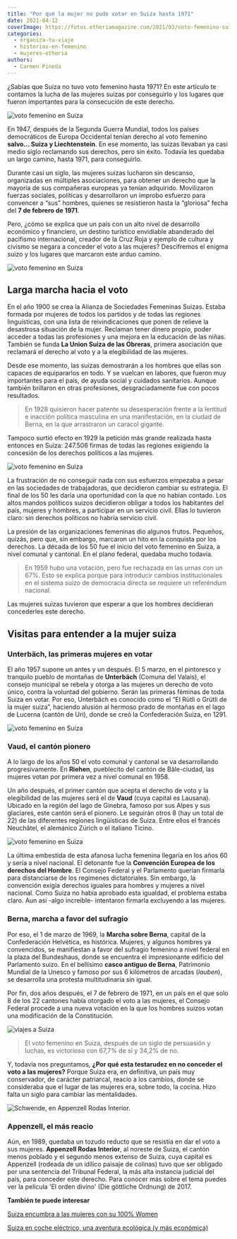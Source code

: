 ```yaml
---
title: "Por qué la mujer no pudo votar en Suiza hasta 1971"
date: 2021-04-12
coverImage: https://fotos.etheriamagazine.com/2021/03/voto-femenino-suiza-el-orden-divino-manifestacion.jpg
categories: 
  - organiza-tu-viaje
  - historias-en-femenino
  - mujeres-etheria
authors: 
  - Carmen Pineda
---
```


¿Sabías que Suiza no tuvo voto femenino hasta 1971? En este artículo te contamos la 
lucha de las mujeres suizas por conseguirlo y los lugares que fueron importantes para la 
consecución de este derecho. 

![voto femenino en Suiza](https://fotos.etheriamagazine.com/2021/03/voto-femenino-suiza-el-orden-divino-manifestacion.jpg "Fotograma de la película 'El orden divino', que trata sobre la lucha por conseguir el voto femenino. © Surtsey")

En 1947, después de la Segunda Guerra Mundial, todos los países democráticos de Europa 
Occidental tenían derecho al voto femenino **salvo… Suiza y Liechtenstein**. En ese 
momento, las suizas llevaban ya casi medio siglo reclamando sus derechos, pero sin 
éxito. Todavía les quedaba un largo camino, hasta 1971, para conseguirlo. 

Durante casi un siglo, las mujeres suizas lucharon sin descanso, organizadas en 
múltiples asociaciones, para obtener un derecho que la mayoría de sus compañeras 
europeas ya tenían adquirido. Movilizaron fuerzas sociales, políticas y desarrollaron un 
ímprobo esfuerzo para convencer a “sus” hombres, quienes se resistieron hasta la 
“gloriosa” fecha del **7 de febrero de 1971**. 

Pero, ¿cómo se explica que un país con un alto nivel de desarrollo económico y 
financiero, un destino turístico envidiable abanderado del pacifismo internacional, 
creador de la Cruz Roja y ejemplo de cultura y civismo se negara a conceder el voto a 
las mujeres? Descifremos el enigma suizo y los lugares que marcaron este arduo camino. 

![voto femenino en Suiza](https://fotos.etheriamagazine.com/2021/03/voto-femenino-suiza-1969.jpg "Mujeres de la parte francesa de Suiza votando en 1969.")

## Larga marcha hacia el voto

En el año 1900 se crea la Alianza de Sociedades Femeninas Suizas. Estaba formada por 
mujeres de todos los partidos y de todas las regiones linguísticas, con una lista de 
reivindicaciones que ponen de relieve la desastrosa situación de la mujer. Reclaman 
tener dinero propio, poder acceder a todas las profesiones y una mejora en la educación 
de las niñas. También se funda **La Union Suiza de las Obreras**, primera asociación que 
reclamará el derecho al voto y a la elegibilidad de las mujeres. 

Desde ese momento, las suizas demostrarán a los hombres que ellas son capaces de 
equipararlos en todo. Y se vuelcan en labores, que fueron muy importantes para el país, 
de ayuda social y cuidados sanitarios. Aunque también brillaron en otras profesiones, 
desgraciadamente fue con pocos resultados. 

> En 1928 quisieron hacer patente su desesperación frente a la lentitud e inacción 
> política masculina en una manifestación, en la ciudad de Berna, en la que arrastraron un 
> caracol gigante. 

Tampoco surtió efecto en 1929 la petición más grande realizada hasta entonces en Suiza: 
247.506 firmas de todas las regiones exigiendo la concesión de los derechos políticos a 
las mujeres. 

![voto femenino en Suiza](https://fotos.etheriamagazine.com/2021/03/voto-femenino-suiza-el-orden-divino-votacion.jpg "Fotograma de la película 'El orden divino'. © Surtsey")

La frustración de no conseguir nada con sus esfuerzos empezaba a pesar en las sociedades 
de trabajadoras, que decidieron cambiar su estrategia. El final de los 50 les daría una 
oportunidad con la que no habían contado. Los altos mandos políticos suizos decidieron 
obligar a todos los habitantes del país, mujeres y hombres, a participar en un servicio 
civil. Ellas lo tuvieron claro: sin derechos políticos no habría servicio civil. 

La presión de las organizaciones femeninas dio algunos frutos. Pequeños, quizás, pero 
que, sin embargo, marcaron un hito en la conquista por los derechos. La década de los 50 
fue el inicio del voto femenino en Suiza, a nivel comunal y cantonal. En el plano 
federal, quedaba mucho todavía. 

> En 1959 hubo una votación, pero fue rechazada en las urnas con un 67%. Esto se explica 
> porque para introducir cambios institucionales en el sistema suizo de democracia directa 
> se requiere un referéndum nacional. 

Las mujeres suizas tuvieron que esperar a que los hombres decidieran concederles este 
derecho. 

## Visitas para entender a la mujer suiza

### Unterbäch, las primeras mujeres en votar

El año 1957 supone un antes y un después. El 5 marzo, en el pintoresco y tranquilo 
pueblo de montañas de **Unterbäch** (Comuna del Valais), el consejo municipal se rebela 
y otorga a las mujeres un derecho de voto único, contra la voluntad del gobierno. Serán 
las primeras féminas de toda Suiza en votar. Por eso, Unterbäch es conocido como el “El 
Rütli o Grütli de la mujer suiza”, haciendo alusión al hermoso prado de montañas en el 
lago de Lucerna (cantón de Uri), donde se creó la Confederación Suiza, en 1291. 

![voto femenino en Suiza](https://fotos.etheriamagazine.com/2021/03/voto-femenino-suiza-Unterbach.jpg "Unterbäch. © Switzerland Tourism")

### Vaud, el cantón pionero

A lo largo de los años 50 el voto comunal y cantonal se va desarrollando 
progresivamente. En **Riehen**, pueblecito del cantón de Bâle-ciudad, las mujeres votan 
por primera vez a nivel comunal en 1958. 

Un año después, el primer cantón que acepta el derecho de voto y la elegibilidad de las 
mujeres será el de **Vaud** (cuya capital es Lausana). Ubicado en la región del lago de 
Ginebra, famoso por sus Alpes y sus glaciares, este cantón será el pionero. Le seguirán 
otros 8 (hay un total de 22) de las diferentes regiones lingüísticas de Suiza. Entre 
ellos el francés Neuchâtel, el alemánico Zúrich o el italiano Ticino. 

![voto femenino en Suiza](https://fotos.etheriamagazine.com/2021/03/voto-femenino-suiza-St-Saphorin-Lavaux-Vaud.jpg "St-Saphorin, pintoresco pueblo en el lago Ginebra, en el cantón de Vaud. © Switzerland Tourism/Marcus Gyger")

La última embestida de esta afanosa lucha femenina llegaría en los años 60 y sería a 
nivel nacional. El detonante fue la **Convención Europea de los derechos del Hombre**. 
El Consejo Federal y el Parlamento querían firmarla para distanciarse de los regímenes 
dictatoriales. Sin embargo, la convención exigía derechos iguales para hombres y mujeres 
a nivel nacional. Como Suiza no había aprobado esta igualdad, el problema estaba claro. 
Aun así -algo increíble- intentaron firmarla excluyendo a las mujeres. 

### Berna, marcha a favor del sufragio

Por eso, el 1 de marzo de 1969, la **Marcha sobre Berna**, capital de la Confederación 
Helvética, es histórica. Mujeres, y algunos hombres ya convencidos, se manifiestan a 
favor del sufragio femenino a nivel federal en la plaza del Bundeshaus, donde se 
encuentra el impresionante edificio del Parlamento suizo. En el bellísimo **casco 
antiguo de Berna**, Patrimonio Mundial de la Unesco y famoso por sus 6 kilómetros de 
arcadas (_lauben_), se desarrolla una protesta multitudinaria sin igual. 

Por fin, dos años después, el 7 de febrero de 1971, en un país en el que solo 8 de los 
22 cantones había otorgado el voto a las mujeres, el Consejo Federal procede a una nueva 
votación en la que los hombres suizos votan una modificación de la Constitución. 

![viajes a Suiza](https://fotos.etheriamagazine.com/2021/03/voto-femenino-suiza-Berna-Bundeshaus.jpg "El Bundeshaus en Berna.© Switzerland Tourism")

> El voto femenino en Suiza, después de un siglo de persuasión y luchas, es victorioso con 
> 67,7% de sí y 34,2% de no. 

Y, todavía nos preguntamos, **¿Por qué esta testarudez en no conceder el voto a las 
mujeres?** Porque Suiza era, en definitiva, un país muy conservador, de carácter 
patriarcal, reacio a los cambios, donde se consideraba que el lugar de las mujeres era, 
sobre todo, la cocina. Hizo falta un siglo para cambiar las mentalidades. 

![Schwende, en Appenzell Rodas Interior.](https://fotos.etheriamagazine.com/2021/03/Voto-femenino-suiza-Rodas-Interior.jpg "Schwende, en Appenzell Rodas Interior. © Switzerland Tourism")

### Appenzell, el más reacio

Aún, en 1989, quedaba un tozudo reducto que se resistía en dar el voto a sus mujeres. 
**Appenzell Rodas Interior**, al noreste de Suiza, el cantón menos poblado y el segundo 
menos extenso de Suiza, cuya capital es Appenzell (rodeada de un idílico paisaje de 
colinas) tuvo que ser obligado por una sentencia del Tribunal Federal, la más alta 
instancia judicial del país, para conceder este derecho. Para conocer más sobre el tema 
puedes ver la película 'El orden divino' (Die göttliche Ordnung) de 2017. 

**También te puede interesar** 

[Suiza encumbra a las mujeres con su 100% 
Women](https://etheriamagazine.com/2021/03/12/suiza-encumbra-a-las-mujeres-con-su-100-por-100-women/) 

[Suiza en coche eléctrico, una aventura ecológica (y más 
económica)](https://etheriamagazine.com/2021/02/10/ruta-en-coche-electrico-por-suiza/)
